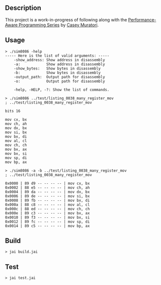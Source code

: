 ## Description
This project is a work-in-progress of following along with the [Performance-Aware Programming Series](https://www.computerenhance.com/p/table-of-contents) by [Casey Muratori](https://github.com/cmuratori).

## Usage

```
> ./sim8086 -help                                           
----- Here is the list of valid arguments: -----
    -show_address: Show address in disassembly
    -a:            Show address in disassembly
    -show_bytes:   Show bytes in disassembly
    -b:            Show bytes in disassembly
    -output_path:  Output path for disassembly
    -o:            Output path for disassembly

    -help, -HELP, -?: Show the list of commands.
```

```
> ./sim8086 ../test/listing_0038_many_register_mov    
; ../test/listing_0038_many_register_mov

bits 16

mov cx, bx
mov ch, ah
mov dx, bx
mov si, bx
mov bx, di
mov al, cl
mov ch, ch
mov bx, ax
mov bx, si
mov sp, di
mov bp, ax
```

```
> ./sim8086 -a -b ../test/listing_0038_many_register_mov
; ../test/listing_0038_many_register_mov

0x0000 | 89 d9 -- -- -- -- | mov cx, bx
0x0002 | 88 e5 -- -- -- -- | mov ch, ah
0x0004 | 89 da -- -- -- -- | mov dx, bx
0x0006 | 89 de -- -- -- -- | mov si, bx
0x0008 | 89 fb -- -- -- -- | mov bx, di
0x000a | 88 c8 -- -- -- -- | mov al, cl
0x000c | 88 ed -- -- -- -- | mov ch, ch
0x000e | 89 c3 -- -- -- -- | mov bx, ax
0x0010 | 89 f3 -- -- -- -- | mov bx, si
0x0012 | 89 fc -- -- -- -- | mov sp, di
0x0014 | 89 c5 -- -- -- -- | mov bp, ax
```

## Build
```
> jai build.jai
```

## Test

```
> jai test.jai
```